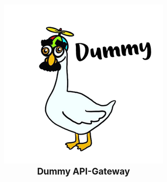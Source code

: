 <h1 align="center">
    <img src="goose-logo.png" height=500 width=500 />
    </br>
    Dummy API-Gateway
</h1>